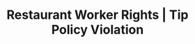 ---
title: Restaurant Worker Rights | Tip Policy Violation
layout: entitlement
name: Restaurant Worker
experience: "We complained about the tip policy and our boss threatened to fire us"
right: organizing-rights

entitlement:
  - header: You have the right to engage with others to improve  wages and working conditions.
  - description: You have the right to exercise your rights related to forming, joining, or assisting a labor organization for collective bargaining purposes or working together without a union to improve terms and conditions of employment. You have a right to participate or not participate in any of these activities. You have a right to not be restrained or coerced by employers or labor organizations in exercising these rights..

actions:
  - { header: "File a charge to protect your rights.", description: "You have a right to be treated equally, start by filing a charge with the National Labor Relations Board.", id: "nlrb-claim", cta: "File Now" }

---